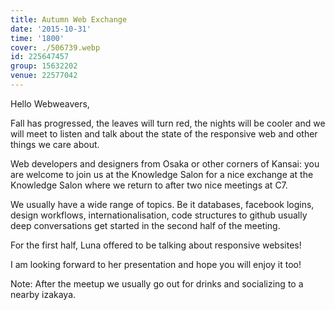 ```yaml
---
title: Autumn Web Exchange
date: '2015-10-31'
time: '1800'
cover: ./506739.webp
id: 225647457
group: 15632202
venue: 22577042
---
```


Hello Webweavers,

Fall has progressed, the leaves will turn red, the nights will be cooler and we will meet to listen and talk about the state of the responsive web and other things we care about.

Web developers and designers from Osaka or other corners of Kansai: you are welcome to join us at the Knowledge Salon for a nice exchange at the Knowledge Salon where we return to after two nice meetings at C7.

We usually have a wide range of topics. Be it databases, facebook logins, design workflows, internationalisation, code structures to github usually deep conversations get started in the second half of the meeting.

For the first half, Luna offered to be talking about responsive websites!

I am looking forward to her presentation and hope you will enjoy it too!

Note: After the meetup we usually go out for drinks and socializing to a nearby izakaya.
